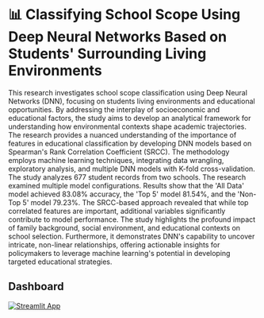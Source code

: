 # 📊 Classifying School Scope Using Deep Neural Networks Based on Students' Surrounding Living Environments

This research investigates school scope classification using Deep Neural Networks (DNN), focusing on students living environments and educational opportunities. By addressing the interplay of socioeconomic and educational factors, the study aims to develop an analytical framework for understanding how environmental contexts shape academic trajectories. The research provides a nuanced understanding of the importance of features in educational classification by developing DNN models based on Spearman's Rank Correlation Coefficient (SRCC). The methodology employs machine learning techniques, integrating data wrangling, exploratory analysis, and multiple DNN models with K-fold cross-validation. The study analyzes 677 student records from two schools. The research examined multiple model configurations. Results show that the 'All Data' model achieved 83.08% accuracy, the 'Top 5' model 81.54%, and the 'Non-Top 5' model 79.23%. The SRCC-based approach revealed that while top correlated features are important, additional variables significantly contribute to model performance. The study highlights the profound impact of family background, social environment, and educational contexts on school selection. Furthermore, it demonstrates DNN's capability to uncover intricate, non-linear relationships, offering actionable insights for policymakers to leverage machine learning's potential in developing targeted educational strategies.

## Dashboard

[![Streamlit App](https://static.streamlit.io/badges/streamlit_badge_black_red.svg)](https://school-scope-classification.streamlit.app/)
